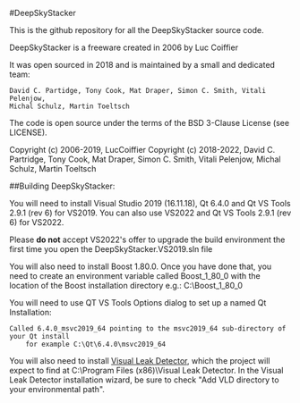 #DeepSkyStacker

This is the github repository for all the DeepSkyStacker source code.

DeepSkyStacker is a freeware created in 2006 by Luc Coiffier

It was open sourced in 2018 and is maintained by a small and dedicated team:

	David C. Partidge, Tony Cook, Mat Draper, Simon C. Smith, Vitali Pelenjow,
	Michal Schulz, Martin Toeltsch

The code is open source under the terms of the BSD 3-Clause License (see LICENSE).

Copyright (c) 2006-2019, LucCoiffier 
Copyright (c) 2018-2022, David C. Partridge, Tony Cook, Mat Draper,
					Simon C. Smith, Vitali Pelenjow, Michal Schulz,
					Martin Toeltsch
					
##Building DeepSkyStacker:

You will need to install Visual Studio 2019 (16.11.18), Qt 6.4.0 and Qt VS Tools 2.9.1 (rev 6) for
VS2019.   You can also use VS2022 and Qt VS Tools 2.9.1 (rev 6) for VS2022.

Please **do not** accept VS2022's offer to upgrade the build environment the first time you open the
DeepSkyStacker.VS2019.sln file

You will also need to install Boost 1.80.0.  Once you have done that, you need to create an environment
variable called Boost_1_80_0 with the location of the Boost installation directory e.g.:
C:\Boost_1_80_0

You will need to use QT VS Tools Options dialog to set up a named Qt Installation:

	Called 6.4.0_msvc2019_64 pointing to the msvc2019_64 sub-directory of your Qt install
		for example C:\Qt\6.4.0\msvc2019_64
		
You will also need to install [Visual Leak Detector](https://github.com/Azure/vld/releases), which
the project will expect to find at C:\Program Files (x86)\Visual Leak Detector.
In the Visual Leak Detector installation wizard, be sure to check "Add VLD directory to your environmental path".

